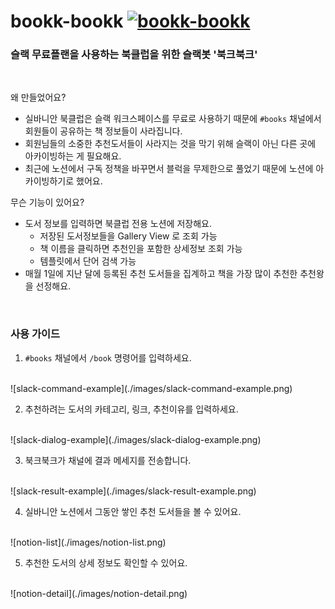 # bookk-bookk [![bookk-bookk](https://circleci.com/gh/bookk-bookk/bookk-bookk.svg?style=svg)](https://app.circleci.com/pipelines/github/bookk-bookk)

### 슬랙 무료플랜을 사용하는 북클럽을 위한 슬랙봇 '북크북크'

<br>

왜 만들었어요?

- 실바니안 북클럽은 슬랙 워크스페이스를 무료로 사용하기 때문에 `#books` 채널에서 회원들이 공유하는 책 정보들이 사라집니다.
- 회원님들의 소중한 추천도서들이 사라지는 것을 막기 위해 슬랙이 아닌 다른 곳에 아카이빙하는 게 필요해요.
- 최근에 노션에서 구독 정책을 바꾸면서 블럭을 무제한으로 풀었기 때문에 노션에 아카이빙하기로 했어요.

무슨 기능이 있어요?

- 도서 정보를 입력하면 북클럽 전용 노션에 저장해요.
    - 저장된 도서정보들을 Gallery View 로 조회 가능
    - 책 이름을 클릭하면 추천인을 포함한 상세정보 조회 가능
    - 템플릿에서 단어 검색 가능
- 매월 1일에 지난 달에 등록된 추천 도서들을 집계하고 책을 가장 많이 추천한 추천왕을 선정해요.

<br>

### 사용 가이드

1. `#books` 채널에서 `/book` 명령어를 입력하세요.
<br>
![slack-command-example](./images/slack-command-example.png)

2. 추천하려는 도서의 카테고리, 링크, 추천이유를 입력하세요.
<br>
![slack-dialog-example](./images/slack-dialog-example.png)

3. 북크북크가 채널에 결과 메세지를 전송합니다.
<br>
![slack-result-example](./images/slack-result-example.png)

4. 실바니안 노션에서 그동안 쌓인 추천 도서들을 볼 수 있어요.
<br>
![notion-list](./images/notion-list.png)

5. 추천한 도서의 상세 정보도 확인할 수 있어요.
<br>
![notion-detail](./images/notion-detail.png)

